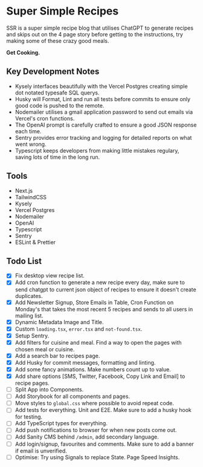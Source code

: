 # Super Simple Recipes

SSR is a super simple recipe blog that utilises ChatGPT to generate recipes and skips out on the 4 page story before getting to the instructions, try making some of these crazy good meals.

**Get Cooking.**

## Key Development Notes

- Kysely interfaces beautifully with the Vercel Postgres creating simple dot notated typesafe SQL querys.
- Husky will Format, Lint and run all tests before commits to ensure only good code is pushed to the remote.
- Nodemailer utilises a gmail application password to send out emails via Vercel's cron functions.
- The OpenAI prompt is carefully crafted to ensure a good JSON response each time.
- Sentry provides error tracking and logging for detailed reports on what went wrong.
- Typescript keeps developers from making little mistakes regulary, saving lots of time in the long run.

## Tools

- Next.js
- TailwindCSS
- Kysely
- Vercel Postgres
- Nodemailer
- OpenAI
- Typescript
- Sentry
- ESLint & Prettier

## Todo List

- [x] Fix desktop view recipe list.
- [x] Add cron function to generate a new recipe every day, make sure to send chatgpt to current json object of recipes to ensure it doesn't create duplicates.
- [x] Add Newsletter Signup, Store Emails in Table, Cron Function on Monday's that takes the most recent 5 recipes and sends to all users in mailing list.
- [x] Dynamic Metadata Image and Title.
- [x] Custom `loading.tsx`, `error.tsx` and `not-found.tsx`.
- [x] Setup Sentry.
- [x] Add filters for cuisine and meal. Find a way to open the pages with chosen meal or cuisine.
- [x] Add a search bar to recipes page.
- [x] Add Husky for commit messages, formatting and linting.
- [x] Add some fancy animations. Make numbers count up to value.
- [x] Add share options [SMS, Twitter, Facebook, Copy Link and Email] to recipe pages.
- [ ] Split App into Components.
- [ ] Add Storybook for all components and pages.
- [ ] Move styles to `global.css` where possible to avoid repeat code.
- [ ] Add tests for everything. Unit and E2E. Make sure to add a husky hook for testing.
- [ ] Add TypeScript types for everything.
- [ ] Add push notifications to browser for when new posts come out.
- [ ] Add Sanity CMS behind `/admin`, add secondary language.
- [ ] Add login/signup, favourites and comments. Make sure to add a banner if email is unverified.
- [ ] Optimise: Try using Signals to replace State. Page Speed Insights.
